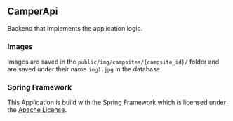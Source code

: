 ## CamperApi
Backend that implements the application logic.

### Images
Images are saved in the `public/img/campsites/{campsite_id}/` folder and are saved under their name `img1.jpg` in the database.

### Spring Framework
This Application is build with the Spring Framework which is licensed under the [Apache License][].

[Apache License]: http://www.apache.org/licenses/LICENSE-2.0
